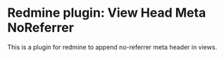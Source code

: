 # Redmine plugin: View Head Meta NoReferrer

This is a plugin for redmine to append no-referrer meta header in views.
